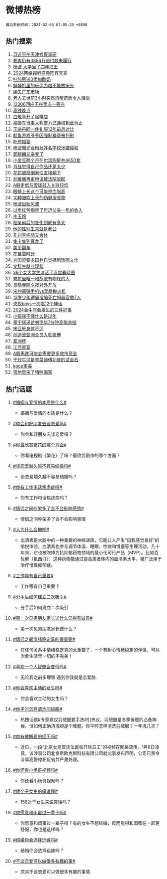 # 微博热榜

`最后更新时间：2024-02-03 07:05:29 +0800`

## 热门搜索

1. [习近平在天津考察调研](https://m.weibo.cn/search?containerid=100103type%3D1%26t%3D10%26q%3D%23%E4%B9%A0%E8%BF%91%E5%B9%B3%E5%9C%A8%E5%A4%A9%E6%B4%A5%E8%80%83%E5%AF%9F%E8%B0%83%E7%A0%94%23&stream_entry_id=51&isnewpage=1&extparam=seat%3D1%26stream_entry_id%3D51%26pos%3D0%26c_type%3D51%26dgr%3D0%26cate%3D10103%26filter_type%3Drealtimehot%26q%3D%2523%25E4%25B9%25A0%25E8%25BF%2591%25E5%25B9%25B3%25E5%259C%25A8%25E5%25A4%25A9%25E6%25B4%25A5%25E8%2580%2583%25E5%25AF%259F%25E8%25B0%2583%25E7%25A0%2594%2523%26display_time%3D1706915128%26pre_seqid%3D17069151281800139042)
1. [郑爽仍有3856万赔付款未履行](https://m.weibo.cn/search?containerid=100103type%3D1%26t%3D10%26q%3D%23%E9%83%91%E7%88%BD%E4%BB%8D%E6%9C%893856%E4%B8%87%E8%B5%94%E4%BB%98%E6%AC%BE%E6%9C%AA%E5%B1%A5%E8%A1%8C%23&stream_entry_id=31&isnewpage=1&extparam=seat%3D1%26dgr%3D0%26band_rank%3D1%26stream_entry_id%3D31%26flag%3D2%26lcate%3D5001%26realpos%3D1%26c_type%3D31%26q%3D%2523%25E9%2583%2591%25E7%2588%25BD%25E4%25BB%258D%25E6%259C%25893856%25E4%25B8%2587%25E8%25B5%2594%25E4%25BB%2598%25E6%25AC%25BE%25E6%259C%25AA%25E5%25B1%25A5%25E8%25A1%258C%2523%26pos%3D0%26cate%3D5001%26filter_type%3Drealtimehot%26display_time%3D1706915128%26pre_seqid%3D17069151281800139042)
1. [杨波 大学当了四年海王](https://m.weibo.cn/search?containerid=100103type%3D1%26t%3D10%26q%3D%E6%9D%A8%E6%B3%A2+%E5%A4%A7%E5%AD%A6%E5%BD%93%E4%BA%86%E5%9B%9B%E5%B9%B4%E6%B5%B7%E7%8E%8B&stream_entry_id=31&isnewpage=1&extparam=seat%3D1%26dgr%3D0%26band_rank%3D2%26stream_entry_id%3D31%26flag%3D2%26lcate%3D5001%26realpos%3D2%26c_type%3D31%26q%3D%25E6%259D%25A8%25E6%25B3%25A2%2520%25E5%25A4%25A7%25E5%25AD%25A6%25E5%25BD%2593%25E4%25BA%2586%25E5%259B%259B%25E5%25B9%25B4%25E6%25B5%25B7%25E7%258E%258B%26pos%3D1%26cate%3D5001%26filter_type%3Drealtimehot%26display_time%3D1706915128%26pre_seqid%3D17069151281800139042)
1. [2024网络视听盛典阵容官宣](https://m.weibo.cn/search?containerid=100103type%3D1%26t%3D10%26q%3D%232024%E7%BD%91%E7%BB%9C%E8%A7%86%E5%90%AC%E7%9B%9B%E5%85%B8%E9%98%B5%E5%AE%B9%E5%AE%98%E5%AE%A3%23&stream_entry_id=31&isnewpage=1&extparam=seat%3D1%26dgr%3D0%26band_rank%3D3%26stream_entry_id%3D31%26flag%3D0%26lcate%3D5001%26realpos%3D3%26c_type%3D31%26q%3D%25232024%25E7%25BD%2591%25E7%25BB%259C%25E8%25A7%2586%25E5%2590%25AC%25E7%259B%259B%25E5%2585%25B8%25E9%2598%25B5%25E5%25AE%25B9%25E5%25AE%2598%25E5%25AE%25A3%2523%26pos%3D2%26cate%3D5001%26filter_type%3Drealtimehot%26display_time%3D1706915128%26pre_seqid%3D17069151281800139042)
1. [扫纯甄送0添加酸奶](https://m.weibo.cn/search?containerid=100103type%3D1%26t%3D10%26q%3D%23%E6%89%AB%E7%BA%AF%E7%94%84%E9%80%810%E6%B7%BB%E5%8A%A0%E9%85%B8%E5%A5%B6%23&stream_entry_id=31&isnewpage=1&extparam=seat%3D1%26adid%3D222025%26band_rank%3D4%26is_ad_pos%3D1%26dgr%3D0%26lcate%3D5001%26pos%3D3%26c_type%3D31%26topic_ad%3D1%26cate%3D5001%26q%3D%2523%25E6%2589%25AB%25E7%25BA%25AF%25E7%2594%2584%25E9%2580%25810%25E6%25B7%25BB%25E5%258A%25A0%25E9%2585%25B8%25E5%25A5%25B6%2523%26filter_type%3Drealtimehot%26stream_entry_id%3D31%26display_time%3D1706915128%26pre_seqid%3D17069151281800139042)
1. [娃娃机里的玩偶为啥不能放床头](https://m.weibo.cn/search?containerid=100103type%3D1%26t%3D10%26q%3D%23%E5%A8%83%E5%A8%83%E6%9C%BA%E9%87%8C%E7%9A%84%E7%8E%A9%E5%81%B6%E4%B8%BA%E5%95%A5%E4%B8%8D%E8%83%BD%E6%94%BE%E5%BA%8A%E5%A4%B4%23&stream_entry_id=31&isnewpage=1&extparam=seat%3D1%26dgr%3D0%26band_rank%3D4%26stream_entry_id%3D31%26flag%3D2%26lcate%3D5001%26realpos%3D4%26c_type%3D31%26q%3D%2523%25E5%25A8%2583%25E5%25A8%2583%25E6%259C%25BA%25E9%2587%258C%25E7%259A%2584%25E7%258E%25A9%25E5%2581%25B6%25E4%25B8%25BA%25E5%2595%25A5%25E4%25B8%258D%25E8%2583%25BD%25E6%2594%25BE%25E5%25BA%258A%25E5%25A4%25B4%2523%26pos%3D4%26cate%3D5001%26filter_type%3Drealtimehot%26display_time%3D1706915128%26pre_seqid%3D17069151281800139042)
1. [痛失广东市场](https://m.weibo.cn/search?containerid=100103type%3D1%26t%3D10%26q%3D%E7%97%9B%E5%A4%B1%E5%B9%BF%E4%B8%9C%E5%B8%82%E5%9C%BA&stream_entry_id=31&isnewpage=1&extparam=seat%3D1%26dgr%3D0%26band_rank%3D5%26stream_entry_id%3D31%26flag%3D2%26lcate%3D5001%26realpos%3D5%26c_type%3D31%26q%3D%25E7%2597%259B%25E5%25A4%25B1%25E5%25B9%25BF%25E4%25B8%259C%25E5%25B8%2582%25E5%259C%25BA%26pos%3D5%26cate%3D5001%26filter_type%3Drealtimehot%26display_time%3D1706915128%26pre_seqid%3D17069151281800139042)
1. [老人去世前3小时突然清醒遗愿令人泪崩](https://m.weibo.cn/search?containerid=100103type%3D1%26t%3D10%26q%3D%23%E8%80%81%E4%BA%BA%E5%8E%BB%E4%B8%96%E5%89%8D3%E5%B0%8F%E6%97%B6%E7%AA%81%E7%84%B6%E6%B8%85%E9%86%92%E9%81%97%E6%84%BF%E4%BB%A4%E4%BA%BA%E6%B3%AA%E5%B4%A9%23&stream_entry_id=31&isnewpage=1&extparam=seat%3D1%26dgr%3D0%26band_rank%3D6%26stream_entry_id%3D31%26flag%3D2%26lcate%3D5001%26realpos%3D6%26c_type%3D31%26q%3D%2523%25E8%2580%2581%25E4%25BA%25BA%25E5%258E%25BB%25E4%25B8%2596%25E5%2589%258D3%25E5%25B0%258F%25E6%2597%25B6%25E7%25AA%2581%25E7%2584%25B6%25E6%25B8%2585%25E9%2586%2592%25E9%2581%2597%25E6%2584%25BF%25E4%25BB%25A4%25E4%25BA%25BA%25E6%25B3%25AA%25E5%25B4%25A9%2523%26pos%3D6%26cate%3D5001%26filter_type%3Drealtimehot%26display_time%3D1706915128%26pre_seqid%3D17069151281800139042)
1. [12306回应无座票去一等座](https://m.weibo.cn/search?containerid=100103type%3D1%26t%3D10%26q%3D%2312306%E5%9B%9E%E5%BA%94%E6%97%A0%E5%BA%A7%E7%A5%A8%E5%8E%BB%E4%B8%80%E7%AD%89%E5%BA%A7%23&stream_entry_id=31&isnewpage=1&extparam=seat%3D1%26dgr%3D0%26band_rank%3D7%26stream_entry_id%3D31%26flag%3D2%26lcate%3D5001%26realpos%3D7%26c_type%3D31%26q%3D%252312306%25E5%259B%259E%25E5%25BA%2594%25E6%2597%25A0%25E5%25BA%25A7%25E7%25A5%25A8%25E5%258E%25BB%25E4%25B8%2580%25E7%25AD%2589%25E5%25BA%25A7%2523%26pos%3D7%26cate%3D5001%26filter_type%3Drealtimehot%26display_time%3D1706915128%26pre_seqid%3D17069151281800139042)
1. [高铁晚点](https://m.weibo.cn/search?containerid=100103type%3D1%26t%3D10%26q%3D%E9%AB%98%E9%93%81%E6%99%9A%E7%82%B9&stream_entry_id=31&isnewpage=1&extparam=seat%3D1%26dgr%3D0%26band_rank%3D8%26stream_entry_id%3D31%26flag%3D2%26lcate%3D5001%26realpos%3D8%26c_type%3D31%26q%3D%25E9%25AB%2598%25E9%2593%2581%25E6%2599%259A%25E7%2582%25B9%26pos%3D8%26cate%3D5001%26filter_type%3Drealtimehot%26display_time%3D1706915128%26pre_seqid%3D17069151281800139042)
1. [白敬亭开了咖啡店](https://m.weibo.cn/search?containerid=100103type%3D1%26t%3D10%26q%3D%23%E7%99%BD%E6%95%AC%E4%BA%AD%E5%BC%80%E4%BA%86%E5%92%96%E5%95%A1%E5%BA%97%23&stream_entry_id=31&isnewpage=1&extparam=seat%3D1%26dgr%3D0%26band_rank%3D9%26stream_entry_id%3D31%26flag%3D2%26lcate%3D5001%26realpos%3D9%26c_type%3D31%26q%3D%2523%25E7%2599%25BD%25E6%2595%25AC%25E4%25BA%25AD%25E5%25BC%2580%25E4%25BA%2586%25E5%2592%2596%25E5%2595%25A1%25E5%25BA%2597%2523%26pos%3D9%26cate%3D5001%26filter_type%3Drealtimehot%26display_time%3D1706915128%26pre_seqid%3D17069151281800139042)
1. [被砸车当事人称警方已通报到此为止](https://m.weibo.cn/search?containerid=100103type%3D1%26t%3D10%26q%3D%23%E8%A2%AB%E7%A0%B8%E8%BD%A6%E5%BD%93%E4%BA%8B%E4%BA%BA%E7%A7%B0%E8%AD%A6%E6%96%B9%E5%B7%B2%E9%80%9A%E6%8A%A5%E5%88%B0%E6%AD%A4%E4%B8%BA%E6%AD%A2%23&stream_entry_id=31&isnewpage=1&extparam=seat%3D1%26dgr%3D0%26band_rank%3D10%26stream_entry_id%3D31%26flag%3D0%26lcate%3D5001%26realpos%3D10%26c_type%3D31%26q%3D%2523%25E8%25A2%25AB%25E7%25A0%25B8%25E8%25BD%25A6%25E5%25BD%2593%25E4%25BA%258B%25E4%25BA%25BA%25E7%25A7%25B0%25E8%25AD%25A6%25E6%2596%25B9%25E5%25B7%25B2%25E9%2580%259A%25E6%258A%25A5%25E5%2588%25B0%25E6%25AD%25A4%25E4%25B8%25BA%25E6%25AD%25A2%2523%26pos%3D10%26cate%3D5001%26filter_type%3Drealtimehot%26display_time%3D1706915128%26pre_seqid%3D17069151281800139042)
1. [王珞丹同一件礼服12年前后对比](https://m.weibo.cn/search?containerid=100103type%3D1%26t%3D10%26q%3D%23%E7%8E%8B%E7%8F%9E%E4%B8%B9%E5%90%8C%E4%B8%80%E4%BB%B6%E7%A4%BC%E6%9C%8D12%E5%B9%B4%E5%89%8D%E5%90%8E%E5%AF%B9%E6%AF%94%23&stream_entry_id=31&isnewpage=1&extparam=seat%3D1%26dgr%3D0%26band_rank%3D11%26stream_entry_id%3D31%26flag%3D2%26lcate%3D5001%26realpos%3D11%26c_type%3D31%26q%3D%2523%25E7%258E%258B%25E7%258F%259E%25E4%25B8%25B9%25E5%2590%258C%25E4%25B8%2580%25E4%25BB%25B6%25E7%25A4%25BC%25E6%259C%258D12%25E5%25B9%25B4%25E5%2589%258D%25E5%2590%258E%25E5%25AF%25B9%25E6%25AF%2594%2523%26pos%3D11%26cate%3D5001%26filter_type%3Drealtimehot%26display_time%3D1706915128%26pre_seqid%3D17069151281800139042)
1. [鱿鱼游戏爷爷因强制猥亵被判刑](https://m.weibo.cn/search?containerid=100103type%3D1%26t%3D10%26q%3D%23%E9%B1%BF%E9%B1%BC%E6%B8%B8%E6%88%8F%E7%88%B7%E7%88%B7%E5%9B%A0%E5%BC%BA%E5%88%B6%E7%8C%A5%E4%BA%B5%E8%A2%AB%E5%88%A4%E5%88%91%23&stream_entry_id=31&isnewpage=1&extparam=seat%3D1%26dgr%3D0%26band_rank%3D12%26stream_entry_id%3D31%26flag%3D2%26lcate%3D5001%26realpos%3D12%26c_type%3D31%26q%3D%2523%25E9%25B1%25BF%25E9%25B1%25BC%25E6%25B8%25B8%25E6%2588%258F%25E7%2588%25B7%25E7%2588%25B7%25E5%259B%25A0%25E5%25BC%25BA%25E5%2588%25B6%25E7%258C%25A5%25E4%25BA%25B5%25E8%25A2%25AB%25E5%2588%25A4%25E5%2588%2591%2523%26pos%3D12%26cate%3D5001%26filter_type%3Drealtimehot%26display_time%3D1706915128%26pre_seqid%3D17069151281800139042)
1. [叶府婚宴](https://m.weibo.cn/search?containerid=100103type%3D1%26t%3D10%26q%3D%E5%8F%B6%E5%BA%9C%E5%A9%9A%E5%AE%B4&stream_entry_id=31&isnewpage=1&extparam=seat%3D1%26dgr%3D0%26band_rank%3D13%26stream_entry_id%3D31%26flag%3D0%26lcate%3D5001%26realpos%3D13%26c_type%3D31%26q%3D%25E5%258F%25B6%25E5%25BA%259C%25E5%25A9%259A%25E5%25AE%25B4%26pos%3D13%26cate%3D5001%26filter_type%3Drealtimehot%26display_time%3D1706915128%26pre_seqid%3D17069151281800139042)
1. [杨波曝光女粉丝姓名学校涉嫌侵权](https://m.weibo.cn/search?containerid=100103type%3D1%26t%3D10%26q%3D%23%E6%9D%A8%E6%B3%A2%E6%9B%9D%E5%85%89%E5%A5%B3%E7%B2%89%E4%B8%9D%E5%A7%93%E5%90%8D%E5%AD%A6%E6%A0%A1%E6%B6%89%E5%AB%8C%E4%BE%B5%E6%9D%83%23&stream_entry_id=31&isnewpage=1&extparam=seat%3D1%26dgr%3D0%26band_rank%3D14%26stream_entry_id%3D31%26flag%3D0%26lcate%3D5001%26realpos%3D14%26c_type%3D31%26q%3D%2523%25E6%259D%25A8%25E6%25B3%25A2%25E6%259B%259D%25E5%2585%2589%25E5%25A5%25B3%25E7%25B2%2589%25E4%25B8%259D%25E5%25A7%2593%25E5%2590%258D%25E5%25AD%25A6%25E6%25A0%25A1%25E6%25B6%2589%25E5%25AB%258C%25E4%25BE%25B5%25E6%259D%2583%2523%26pos%3D14%26cate%3D5001%26filter_type%3Drealtimehot%26display_time%3D1706915128%26pre_seqid%3D17069151281800139042)
1. [郭麒麟又亲爹了](https://m.weibo.cn/search?containerid=100103type%3D1%26t%3D10%26q%3D%E9%83%AD%E9%BA%92%E9%BA%9F%E5%8F%88%E4%BA%B2%E7%88%B9%E4%BA%86&stream_entry_id=31&isnewpage=1&extparam=seat%3D1%26dgr%3D0%26band_rank%3D15%26stream_entry_id%3D31%26flag%3D0%26lcate%3D5001%26realpos%3D15%26c_type%3D31%26q%3D%25E9%2583%25AD%25E9%25BA%2592%25E9%25BA%259F%25E5%258F%2588%25E4%25BA%25B2%25E7%2588%25B9%25E4%25BA%2586%26pos%3D15%26cate%3D5001%26filter_type%3Drealtimehot%26display_time%3D1706915128%26pre_seqid%3D17069151281800139042)
1. [小金豆两个月在尔滨购房共4650套](https://m.weibo.cn/search?containerid=100103type%3D1%26t%3D10%26q%3D%23%E5%B0%8F%E9%87%91%E8%B1%86%E4%B8%A4%E4%B8%AA%E6%9C%88%E5%9C%A8%E5%B0%94%E6%BB%A8%E8%B4%AD%E6%88%BF%E5%85%B14650%E5%A5%97%23&stream_entry_id=31&isnewpage=1&extparam=seat%3D1%26dgr%3D0%26band_rank%3D16%26stream_entry_id%3D31%26flag%3D32768%26lcate%3D5001%26realpos%3D16%26c_type%3D31%26q%3D%2523%25E5%25B0%258F%25E9%2587%2591%25E8%25B1%2586%25E4%25B8%25A4%25E4%25B8%25AA%25E6%259C%2588%25E5%259C%25A8%25E5%25B0%2594%25E6%25BB%25A8%25E8%25B4%25AD%25E6%2588%25BF%25E5%2585%25B14650%25E5%25A5%2597%2523%26pos%3D16%26cate%3D5001%26filter_type%3Drealtimehot%26display_time%3D1706915128%26pre_seqid%3D17069151281800139042)
1. [肖战觉得自己作品还是太少](https://m.weibo.cn/search?containerid=100103type%3D1%26t%3D10%26q%3D%23%E8%82%96%E6%88%98%E8%A7%89%E5%BE%97%E8%87%AA%E5%B7%B1%E4%BD%9C%E5%93%81%E8%BF%98%E6%98%AF%E5%A4%AA%E5%B0%91%23&stream_entry_id=31&isnewpage=1&extparam=seat%3D1%26dgr%3D0%26band_rank%3D17%26stream_entry_id%3D31%26flag%3D0%26lcate%3D5001%26realpos%3D17%26c_type%3D31%26q%3D%2523%25E8%2582%2596%25E6%2588%2598%25E8%25A7%2589%25E5%25BE%2597%25E8%2587%25AA%25E5%25B7%25B1%25E4%25BD%259C%25E5%2593%2581%25E8%25BF%2598%25E6%2598%25AF%25E5%25A4%25AA%25E5%25B0%2591%2523%26pos%3D17%26cate%3D5001%26filter_type%3Drealtimehot%26display_time%3D1706915128%26pre_seqid%3D17069151281800139042)
1. [花花被扇倒索性直接躺下](https://m.weibo.cn/search?containerid=100103type%3D1%26t%3D10%26q%3D%23%E8%8A%B1%E8%8A%B1%E8%A2%AB%E6%89%87%E5%80%92%E7%B4%A2%E6%80%A7%E7%9B%B4%E6%8E%A5%E8%BA%BA%E4%B8%8B%23&stream_entry_id=31&isnewpage=1&extparam=seat%3D1%26dgr%3D0%26band_rank%3D18%26stream_entry_id%3D31%26flag%3D2%26lcate%3D5001%26realpos%3D18%26c_type%3D31%26q%3D%2523%25E8%258A%25B1%25E8%258A%25B1%25E8%25A2%25AB%25E6%2589%2587%25E5%2580%2592%25E7%25B4%25A2%25E6%2580%25A7%25E7%259B%25B4%25E6%258E%25A5%25E8%25BA%25BA%25E4%25B8%258B%2523%26pos%3D18%26cate%3D5001%26filter_type%3Drealtimehot%26display_time%3D1706915128%26pre_seqid%3D17069151281800139042)
1. [刘暖曦再审申请被法院驳回](https://m.weibo.cn/search?containerid=100103type%3D1%26t%3D10%26q%3D%23%E5%88%98%E6%9A%96%E6%9B%A6%E5%86%8D%E5%AE%A1%E7%94%B3%E8%AF%B7%E8%A2%AB%E6%B3%95%E9%99%A2%E9%A9%B3%E5%9B%9E%23&stream_entry_id=31&isnewpage=1&extparam=seat%3D1%26dgr%3D0%26band_rank%3D19%26stream_entry_id%3D31%26flag%3D0%26lcate%3D5001%26realpos%3D19%26c_type%3D31%26q%3D%2523%25E5%2588%2598%25E6%259A%2596%25E6%259B%25A6%25E5%2586%258D%25E5%25AE%25A1%25E7%2594%25B3%25E8%25AF%25B7%25E8%25A2%25AB%25E6%25B3%2595%25E9%2599%25A2%25E9%25A9%25B3%25E5%259B%259E%2523%26pos%3D19%26cate%3D5001%26filter_type%3Drealtimehot%26display_time%3D1706915128%26pre_seqid%3D17069151281800139042)
1. [A股走低与雪球敲入关联较低](https://m.weibo.cn/search?containerid=100103type%3D1%26t%3D10%26q%3D%23A%E8%82%A1%E8%B5%B0%E4%BD%8E%E4%B8%8E%E9%9B%AA%E7%90%83%E6%95%B2%E5%85%A5%E5%85%B3%E8%81%94%E8%BE%83%E4%BD%8E%23&stream_entry_id=31&isnewpage=1&extparam=seat%3D1%26dgr%3D0%26band_rank%3D20%26stream_entry_id%3D31%26flag%3D0%26lcate%3D5001%26realpos%3D20%26c_type%3D31%26q%3D%2523A%25E8%2582%25A1%25E8%25B5%25B0%25E4%25BD%258E%25E4%25B8%258E%25E9%259B%25AA%25E7%2590%2583%25E6%2595%25B2%25E5%2585%25A5%25E5%2585%25B3%25E8%2581%2594%25E8%25BE%2583%25E4%25BD%258E%2523%26pos%3D20%26cate%3D5001%26filter_type%3Drealtimehot%26display_time%3D1706915128%26pre_seqid%3D17069151281800139042)
1. [眼睛上长这个可能是血脂高](https://m.weibo.cn/search?containerid=100103type%3D1%26t%3D10%26q%3D%23%E7%9C%BC%E7%9D%9B%E4%B8%8A%E9%95%BF%E8%BF%99%E4%B8%AA%E5%8F%AF%E8%83%BD%E6%98%AF%E8%A1%80%E8%84%82%E9%AB%98%23&stream_entry_id=31&isnewpage=1&extparam=seat%3D1%26dgr%3D0%26band_rank%3D21%26stream_entry_id%3D31%26flag%3D0%26lcate%3D5001%26realpos%3D21%26c_type%3D31%26q%3D%2523%25E7%259C%25BC%25E7%259D%259B%25E4%25B8%258A%25E9%2595%25BF%25E8%25BF%2599%25E4%25B8%25AA%25E5%258F%25AF%25E8%2583%25BD%25E6%2598%25AF%25E8%25A1%2580%25E8%2584%2582%25E9%25AB%2598%2523%26pos%3D21%26cate%3D5001%26filter_type%3Drealtimehot%26display_time%3D1706915128%26pre_seqid%3D17069151281800139042)
1. [10种被吹上天的伪健康食物](https://m.weibo.cn/search?containerid=100103type%3D1%26t%3D10%26q%3D%2310%E7%A7%8D%E8%A2%AB%E5%90%B9%E4%B8%8A%E5%A4%A9%E7%9A%84%E4%BC%AA%E5%81%A5%E5%BA%B7%E9%A3%9F%E7%89%A9%23&stream_entry_id=31&isnewpage=1&extparam=seat%3D1%26dgr%3D0%26band_rank%3D22%26stream_entry_id%3D31%26flag%3D0%26lcate%3D5001%26realpos%3D22%26c_type%3D31%26q%3D%252310%25E7%25A7%258D%25E8%25A2%25AB%25E5%2590%25B9%25E4%25B8%258A%25E5%25A4%25A9%25E7%259A%2584%25E4%25BC%25AA%25E5%2581%25A5%25E5%25BA%25B7%25E9%25A3%259F%25E7%2589%25A9%2523%26pos%3D22%26cate%3D5001%26filter_type%3Drealtimehot%26display_time%3D1706915128%26pre_seqid%3D17069151281800139042)
1. [杨波出轨风波](https://m.weibo.cn/search?containerid=100103type%3D1%26t%3D10%26q%3D%E6%9D%A8%E6%B3%A2%E5%87%BA%E8%BD%A8%E9%A3%8E%E6%B3%A2&stream_entry_id=31&isnewpage=1&extparam=seat%3D1%26dgr%3D0%26band_rank%3D23%26stream_entry_id%3D31%26flag%3D0%26lcate%3D5001%26realpos%3D23%26c_type%3D31%26q%3D%25E6%259D%25A8%25E6%25B3%25A2%25E5%2587%25BA%25E8%25BD%25A8%25E9%25A3%258E%25E6%25B3%25A2%26pos%3D23%26cate%3D5001%26filter_type%3Drealtimehot%26display_time%3D1706915128%26pre_seqid%3D17069151281800139042)
1. [过年红包掏空了年迈父亲一年的收入](https://m.weibo.cn/search?containerid=100103type%3D1%26t%3D10%26q%3D%23%E8%BF%87%E5%B9%B4%E7%BA%A2%E5%8C%85%E6%8E%8F%E7%A9%BA%E4%BA%86%E5%B9%B4%E8%BF%88%E7%88%B6%E4%BA%B2%E4%B8%80%E5%B9%B4%E7%9A%84%E6%94%B6%E5%85%A5%23&stream_entry_id=31&isnewpage=1&extparam=seat%3D1%26dgr%3D0%26band_rank%3D24%26stream_entry_id%3D31%26flag%3D0%26lcate%3D5001%26realpos%3D24%26c_type%3D31%26q%3D%2523%25E8%25BF%2587%25E5%25B9%25B4%25E7%25BA%25A2%25E5%258C%2585%25E6%258E%258F%25E7%25A9%25BA%25E4%25BA%2586%25E5%25B9%25B4%25E8%25BF%2588%25E7%2588%25B6%25E4%25BA%25B2%25E4%25B8%2580%25E5%25B9%25B4%25E7%259A%2584%25E6%2594%25B6%25E5%2585%25A5%2523%26pos%3D24%26cate%3D5001%26filter_type%3Drealtimehot%26display_time%3D1706915128%26pre_seqid%3D17069151281800139042)
1. [李玉玲](https://m.weibo.cn/search?containerid=100103type%3D1%26t%3D10%26q%3D%E6%9D%8E%E7%8E%89%E7%8E%B2&stream_entry_id=31&isnewpage=1&extparam=seat%3D1%26dgr%3D0%26band_rank%3D25%26stream_entry_id%3D31%26flag%3D2%26lcate%3D5001%26realpos%3D25%26c_type%3D31%26q%3D%25E6%259D%258E%25E7%258E%2589%25E7%258E%25B2%26pos%3D25%26cate%3D5001%26filter_type%3Drealtimehot%26display_time%3D1706915128%26pre_seqid%3D17069151281800139042)
1. [相亲前后的变化到底有多大](https://m.weibo.cn/search?containerid=100103type%3D1%26t%3D10%26q%3D%23%E7%9B%B8%E4%BA%B2%E5%89%8D%E5%90%8E%E7%9A%84%E5%8F%98%E5%8C%96%E5%88%B0%E5%BA%95%E6%9C%89%E5%A4%9A%E5%A4%A7%23&stream_entry_id=31&isnewpage=1&extparam=seat%3D1%26dgr%3D0%26band_rank%3D26%26stream_entry_id%3D31%26flag%3D0%26lcate%3D5001%26realpos%3D26%26c_type%3D31%26q%3D%2523%25E7%259B%25B8%25E4%25BA%25B2%25E5%2589%258D%25E5%2590%258E%25E7%259A%2584%25E5%258F%2598%25E5%258C%2596%25E5%2588%25B0%25E5%25BA%2595%25E6%259C%2589%25E5%25A4%259A%25E5%25A4%25A7%2523%26pos%3D26%26cate%3D5001%26filter_type%3Drealtimehot%26display_time%3D1706915128%26pre_seqid%3D17069151281800139042)
1. [他的性别生来就是老公](https://m.weibo.cn/search?containerid=100103type%3D1%26t%3D10%26q%3D%E4%BB%96%E7%9A%84%E6%80%A7%E5%88%AB%E7%94%9F%E6%9D%A5%E5%B0%B1%E6%98%AF%E8%80%81%E5%85%AC&stream_entry_id=31&isnewpage=1&extparam=seat%3D1%26dgr%3D0%26band_rank%3D27%26stream_entry_id%3D31%26flag%3D0%26lcate%3D5001%26realpos%3D27%26c_type%3D31%26q%3D%25E4%25BB%2596%25E7%259A%2584%25E6%2580%25A7%25E5%2588%25AB%25E7%2594%259F%25E6%259D%25A5%25E5%25B0%25B1%25E6%2598%25AF%25E8%2580%2581%25E5%2585%25AC%26pos%3D27%26cate%3D5001%26filter_type%3Drealtimehot%26display_time%3D1706915128%26pre_seqid%3D17069151281800139042)
1. [孔刘李栋旭又合体](https://m.weibo.cn/search?containerid=100103type%3D1%26t%3D10%26q%3D%23%E5%AD%94%E5%88%98%E6%9D%8E%E6%A0%8B%E6%97%AD%E5%8F%88%E5%90%88%E4%BD%93%23&stream_entry_id=31&isnewpage=1&extparam=seat%3D1%26dgr%3D0%26band_rank%3D28%26stream_entry_id%3D31%26flag%3D0%26lcate%3D5001%26realpos%3D28%26c_type%3D31%26q%3D%2523%25E5%25AD%2594%25E5%2588%2598%25E6%259D%258E%25E6%25A0%258B%25E6%2597%25AD%25E5%258F%2588%25E5%2590%2588%25E4%25BD%2593%2523%26pos%3D28%26cate%3D5001%26filter_type%3Drealtimehot%26display_time%3D1706915128%26pre_seqid%3D17069151281800139042)
1. [集卡集到真龙了](https://m.weibo.cn/search?containerid=100103type%3D1%26t%3D10%26q%3D%23%E9%9B%86%E5%8D%A1%E9%9B%86%E5%88%B0%E7%9C%9F%E9%BE%99%E4%BA%86%23&stream_entry_id=31&isnewpage=1&extparam=seat%3D1%26dgr%3D0%26band_rank%3D29%26stream_entry_id%3D31%26flag%3D0%26lcate%3D5001%26realpos%3D29%26c_type%3D31%26q%3D%2523%25E9%259B%2586%25E5%258D%25A1%25E9%259B%2586%25E5%2588%25B0%25E7%259C%259F%25E9%25BE%2599%25E4%25BA%2586%2523%26pos%3D29%26cate%3D5001%26filter_type%3Drealtimehot%26display_time%3D1706915128%26pre_seqid%3D17069151281800139042)
1. [美甲翻车](https://m.weibo.cn/search?containerid=100103type%3D1%26t%3D10%26q%3D%E7%BE%8E%E7%94%B2%E7%BF%BB%E8%BD%A6&stream_entry_id=31&isnewpage=1&extparam=seat%3D1%26dgr%3D0%26band_rank%3D30%26stream_entry_id%3D31%26flag%3D0%26lcate%3D5001%26realpos%3D30%26c_type%3D31%26q%3D%25E7%25BE%258E%25E7%2594%25B2%25E7%25BF%25BB%25E8%25BD%25A6%26pos%3D30%26cate%3D5001%26filter_type%3Drealtimehot%26display_time%3D1706915128%26pre_seqid%3D17069151281800139042)
1. [在暴雪时分](https://m.weibo.cn/search?containerid=100103type%3D1%26t%3D10%26q%3D%E5%9C%A8%E6%9A%B4%E9%9B%AA%E6%97%B6%E5%88%86&stream_entry_id=31&isnewpage=1&extparam=seat%3D1%26dgr%3D0%26band_rank%3D31%26stream_entry_id%3D31%26flag%3D0%26lcate%3D5001%26realpos%3D31%26c_type%3D31%26q%3D%25E5%259C%25A8%25E6%259A%25B4%25E9%259B%25AA%25E6%2597%25B6%25E5%2588%2586%26pos%3D31%26cate%3D5001%26filter_type%3Drealtimehot%26display_time%3D1706915128%26pre_seqid%3D17069151281800139042)
1. [刘国梁要求国乒自觉抵制饭圈文化](https://m.weibo.cn/search?containerid=100103type%3D1%26t%3D10%26q%3D%23%E5%88%98%E5%9B%BD%E6%A2%81%E8%A6%81%E6%B1%82%E5%9B%BD%E4%B9%92%E8%87%AA%E8%A7%89%E6%8A%B5%E5%88%B6%E9%A5%AD%E5%9C%88%E6%96%87%E5%8C%96%23&stream_entry_id=31&isnewpage=1&extparam=seat%3D1%26dgr%3D0%26band_rank%3D32%26stream_entry_id%3D31%26flag%3D0%26lcate%3D5001%26realpos%3D32%26c_type%3D31%26q%3D%2523%25E5%2588%2598%25E5%259B%25BD%25E6%25A2%2581%25E8%25A6%2581%25E6%25B1%2582%25E5%259B%25BD%25E4%25B9%2592%25E8%2587%25AA%25E8%25A7%2589%25E6%258A%25B5%25E5%2588%25B6%25E9%25A5%25AD%25E5%259C%2588%25E6%2596%2587%25E5%258C%2596%2523%26pos%3D32%26cate%3D5001%26filter_type%3Drealtimehot%26display_time%3D1706915128%26pre_seqid%3D17069151281800139042)
1. [文科生就业现状](https://m.weibo.cn/search?containerid=100103type%3D1%26t%3D10%26q%3D%E6%96%87%E7%A7%91%E7%94%9F%E5%B0%B1%E4%B8%9A%E7%8E%B0%E7%8A%B6&stream_entry_id=31&isnewpage=1&extparam=seat%3D1%26dgr%3D0%26band_rank%3D33%26stream_entry_id%3D31%26flag%3D0%26lcate%3D5001%26realpos%3D33%26c_type%3D31%26q%3D%25E6%2596%2587%25E7%25A7%2591%25E7%2594%259F%25E5%25B0%25B1%25E4%25B8%259A%25E7%258E%25B0%25E7%258A%25B6%26pos%3D33%26cate%3D5001%26filter_type%3Drealtimehot%26display_time%3D1706915128%26pre_seqid%3D17069151281800139042)
1. [36个女大学生演活了汉宫春晓图](https://m.weibo.cn/search?containerid=100103type%3D1%26t%3D10%26q%3D%2336%E4%B8%AA%E5%A5%B3%E5%A4%A7%E5%AD%A6%E7%94%9F%E6%BC%94%E6%B4%BB%E4%BA%86%E6%B1%89%E5%AE%AB%E6%98%A5%E6%99%93%E5%9B%BE%23&stream_entry_id=31&isnewpage=1&extparam=seat%3D1%26dgr%3D0%26band_rank%3D34%26stream_entry_id%3D31%26flag%3D0%26lcate%3D5001%26realpos%3D34%26c_type%3D31%26q%3D%252336%25E4%25B8%25AA%25E5%25A5%25B3%25E5%25A4%25A7%25E5%25AD%25A6%25E7%2594%259F%25E6%25BC%2594%25E6%25B4%25BB%25E4%25BA%2586%25E6%25B1%2589%25E5%25AE%25AB%25E6%2598%25A5%25E6%2599%2593%25E5%259B%25BE%2523%26pos%3D34%26cate%3D5001%26filter_type%3Drealtimehot%26display_time%3D1706915128%26pre_seqid%3D17069151281800139042)
1. [繁花里唯一和胡歌有吻戏的人](https://m.weibo.cn/search?containerid=100103type%3D1%26t%3D10%26q%3D%23%E7%B9%81%E8%8A%B1%E9%87%8C%E5%94%AF%E4%B8%80%E5%92%8C%E8%83%A1%E6%AD%8C%E6%9C%89%E5%90%BB%E6%88%8F%E7%9A%84%E4%BA%BA%23&stream_entry_id=31&isnewpage=1&extparam=seat%3D1%26dgr%3D0%26band_rank%3D35%26stream_entry_id%3D31%26flag%3D0%26lcate%3D5001%26realpos%3D35%26c_type%3D31%26q%3D%2523%25E7%25B9%2581%25E8%258A%25B1%25E9%2587%258C%25E5%2594%25AF%25E4%25B8%2580%25E5%2592%258C%25E8%2583%25A1%25E6%25AD%258C%25E6%259C%2589%25E5%2590%25BB%25E6%2588%258F%25E7%259A%2584%25E4%25BA%25BA%2523%26pos%3D35%26cate%3D5001%26filter_type%3Drealtimehot%26display_time%3D1706915128%26pre_seqid%3D17069151281800139042)
1. [灵隐寺除夕夜对外开放](https://m.weibo.cn/search?containerid=100103type%3D1%26t%3D10%26q%3D%23%E7%81%B5%E9%9A%90%E5%AF%BA%E9%99%A4%E5%A4%95%E5%A4%9C%E5%AF%B9%E5%A4%96%E5%BC%80%E6%94%BE%23&stream_entry_id=31&isnewpage=1&extparam=seat%3D1%26dgr%3D0%26band_rank%3D36%26stream_entry_id%3D31%26flag%3D32768%26lcate%3D5001%26realpos%3D36%26c_type%3D31%26q%3D%2523%25E7%2581%25B5%25E9%259A%2590%25E5%25AF%25BA%25E9%2599%25A4%25E5%25A4%2595%25E5%25A4%259C%25E5%25AF%25B9%25E5%25A4%2596%25E5%25BC%2580%25E6%2594%25BE%2523%26pos%3D36%26cate%3D5001%26filter_type%3Drealtimehot%26display_time%3D1706915128%26pre_seqid%3D17069151281800139042)
1. [宋仲基弹手机vs吴磊抛火机](https://m.weibo.cn/search?containerid=100103type%3D1%26t%3D10%26q%3D%23%E5%AE%8B%E4%BB%B2%E5%9F%BA%E5%BC%B9%E6%89%8B%E6%9C%BAvs%E5%90%B4%E7%A3%8A%E6%8A%9B%E7%81%AB%E6%9C%BA%23&stream_entry_id=31&isnewpage=1&extparam=seat%3D1%26dgr%3D0%26band_rank%3D37%26stream_entry_id%3D31%26flag%3D0%26lcate%3D5001%26realpos%3D37%26c_type%3D31%26q%3D%2523%25E5%25AE%258B%25E4%25BB%25B2%25E5%259F%25BA%25E5%25BC%25B9%25E6%2589%258B%25E6%259C%25BAvs%25E5%2590%25B4%25E7%25A3%258A%25E6%258A%259B%25E7%2581%25AB%25E6%259C%25BA%2523%26pos%3D37%26cate%3D5001%26filter_type%3Drealtimehot%26display_time%3D1706915128%26pre_seqid%3D17069151281800139042)
1. [13岁少年遭霸凌脑死亡捐器官救7人](https://m.weibo.cn/search?containerid=100103type%3D1%26t%3D10%26q%3D%2313%E5%B2%81%E5%B0%91%E5%B9%B4%E9%81%AD%E9%9C%B8%E5%87%8C%E8%84%91%E6%AD%BB%E4%BA%A1%E6%8D%90%E5%99%A8%E5%AE%98%E6%95%917%E4%BA%BA%23&stream_entry_id=31&isnewpage=1&extparam=seat%3D1%26dgr%3D0%26band_rank%3D38%26stream_entry_id%3D31%26flag%3D0%26lcate%3D5001%26realpos%3D38%26c_type%3D31%26q%3D%252313%25E5%25B2%2581%25E5%25B0%2591%25E5%25B9%25B4%25E9%2581%25AD%25E9%259C%25B8%25E5%2587%258C%25E8%2584%2591%25E6%25AD%25BB%25E4%25BA%25A1%25E6%258D%2590%25E5%2599%25A8%25E5%25AE%2598%25E6%2595%25917%25E4%25BA%25BA%2523%26pos%3D38%26cate%3D5001%26filter_type%3Drealtimehot%26display_time%3D1706915128%26pre_seqid%3D17069151281800139042)
1. [央视boys一次唱12个神话](https://m.weibo.cn/search?containerid=100103type%3D1%26t%3D10%26q%3D%23%E5%A4%AE%E8%A7%86boys%E4%B8%80%E6%AC%A1%E5%94%B112%E4%B8%AA%E7%A5%9E%E8%AF%9D%23&stream_entry_id=31&isnewpage=1&extparam=seat%3D1%26dgr%3D0%26band_rank%3D39%26stream_entry_id%3D31%26flag%3D0%26lcate%3D5001%26realpos%3D39%26c_type%3D31%26q%3D%2523%25E5%25A4%25AE%25E8%25A7%2586boys%25E4%25B8%2580%25E6%25AC%25A1%25E5%2594%25B112%25E4%25B8%25AA%25E7%25A5%259E%25E8%25AF%259D%2523%26pos%3D39%26cate%3D5001%26filter_type%3Drealtimehot%26display_time%3D1706915128%26pre_seqid%3D17069151281800139042)
1. [2024金牛座会发生的三件好事](https://m.weibo.cn/search?containerid=100103type%3D1%26t%3D10%26q%3D2024%E9%87%91%E7%89%9B%E5%BA%A7%E4%BC%9A%E5%8F%91%E7%94%9F%E7%9A%84%E4%B8%89%E4%BB%B6%E5%A5%BD%E4%BA%8B&stream_entry_id=31&isnewpage=1&extparam=seat%3D1%26dgr%3D0%26band_rank%3D40%26stream_entry_id%3D31%26flag%3D0%26lcate%3D5001%26realpos%3D40%26c_type%3D31%26q%3D2024%25E9%2587%2591%25E7%2589%259B%25E5%25BA%25A7%25E4%25BC%259A%25E5%258F%2591%25E7%2594%259F%25E7%259A%2584%25E4%25B8%2589%25E4%25BB%25B6%25E5%25A5%25BD%25E4%25BA%258B%26pos%3D40%26cate%3D5001%26filter_type%3Drealtimehot%26display_time%3D1706915128%26pre_seqid%3D17069151281800139042)
1. [小猫咪不懂什么是过年](https://m.weibo.cn/search?containerid=100103type%3D1%26t%3D10%26q%3D%E5%B0%8F%E7%8C%AB%E5%92%AA%E4%B8%8D%E6%87%82%E4%BB%80%E4%B9%88%E6%98%AF%E8%BF%87%E5%B9%B4&stream_entry_id=31&isnewpage=1&extparam=seat%3D1%26dgr%3D0%26band_rank%3D41%26stream_entry_id%3D31%26flag%3D0%26lcate%3D5001%26realpos%3D41%26c_type%3D31%26q%3D%25E5%25B0%258F%25E7%258C%25AB%25E5%2592%25AA%25E4%25B8%258D%25E6%2587%2582%25E4%25BB%2580%25E4%25B9%2588%25E6%2598%25AF%25E8%25BF%2587%25E5%25B9%25B4%26pos%3D41%26cate%3D5001%26filter_type%3Drealtimehot%26display_time%3D1706915128%26pre_seqid%3D17069151281800139042)
1. [董宇辉采访刘德华7分钟高能总结](https://m.weibo.cn/search?containerid=100103type%3D1%26t%3D10%26q%3D%E8%91%A3%E5%AE%87%E8%BE%89%E9%87%87%E8%AE%BF%E5%88%98%E5%BE%B7%E5%8D%8E7%E5%88%86%E9%92%9F%E9%AB%98%E8%83%BD%E6%80%BB%E7%BB%93&stream_entry_id=31&isnewpage=1&extparam=seat%3D1%26dgr%3D0%26band_rank%3D42%26stream_entry_id%3D31%26flag%3D0%26lcate%3D5001%26realpos%3D42%26c_type%3D31%26q%3D%25E8%2591%25A3%25E5%25AE%2587%25E8%25BE%2589%25E9%2587%2587%25E8%25AE%25BF%25E5%2588%2598%25E5%25BE%25B7%25E5%258D%258E7%25E5%2588%2586%25E9%2592%259F%25E9%25AB%2598%25E8%2583%25BD%25E6%2580%25BB%25E7%25BB%2593%26pos%3D42%26cate%3D5001%26filter_type%3Drealtimehot%26display_time%3D1706915128%26pre_seqid%3D17069151281800139042)
1. [宋亚轩身体不适](https://m.weibo.cn/search?containerid=100103type%3D1%26t%3D10%26q%3D%23%E5%AE%8B%E4%BA%9A%E8%BD%A9%E8%BA%AB%E4%BD%93%E4%B8%8D%E9%80%82%23&stream_entry_id=31&isnewpage=1&extparam=seat%3D1%26dgr%3D0%26band_rank%3D43%26stream_entry_id%3D31%26flag%3D0%26lcate%3D5001%26realpos%3D43%26c_type%3D31%26q%3D%2523%25E5%25AE%258B%25E4%25BA%259A%25E8%25BD%25A9%25E8%25BA%25AB%25E4%25BD%2593%25E4%25B8%258D%25E9%2580%2582%2523%26pos%3D43%26cate%3D5001%26filter_type%3Drealtimehot%26display_time%3D1706915128%26pre_seqid%3D17069151281800139042)
1. [创造营亚洲全员入驻微博](https://m.weibo.cn/search?containerid=100103type%3D1%26t%3D10%26q%3D%23%E5%88%9B%E9%80%A0%E8%90%A5%E4%BA%9A%E6%B4%B2%E5%85%A8%E5%91%98%E5%85%A5%E9%A9%BB%E5%BE%AE%E5%8D%9A%23&stream_entry_id=31&isnewpage=1&extparam=seat%3D1%26dgr%3D0%26band_rank%3D44%26stream_entry_id%3D31%26flag%3D0%26lcate%3D5001%26realpos%3D44%26c_type%3D31%26q%3D%2523%25E5%2588%259B%25E9%2580%25A0%25E8%2590%25A5%25E4%25BA%259A%25E6%25B4%25B2%25E5%2585%25A8%25E5%2591%2598%25E5%2585%25A5%25E9%25A9%25BB%25E5%25BE%25AE%25E5%258D%259A%2523%26pos%3D44%26cate%3D5001%26filter_type%3Drealtimehot%26display_time%3D1706915128%26pre_seqid%3D17069151281800139042)
1. [亚洲杯](https://m.weibo.cn/search?containerid=100103type%3D1%26t%3D10%26q%3D%E4%BA%9A%E6%B4%B2%E6%9D%AF&stream_entry_id=31&isnewpage=1&extparam=seat%3D1%26dgr%3D0%26band_rank%3D45%26stream_entry_id%3D31%26flag%3D0%26lcate%3D5001%26realpos%3D45%26c_type%3D31%26q%3D%25E4%25BA%259A%25E6%25B4%25B2%25E6%259D%25AF%26pos%3D45%26cate%3D5001%26filter_type%3Drealtimehot%26display_time%3D1706915128%26pre_seqid%3D17069151281800139042)
1. [江西家宴](https://m.weibo.cn/search?containerid=100103type%3D1%26t%3D10%26q%3D%23%E6%B1%9F%E8%A5%BF%E5%AE%B6%E5%AE%B4%23&stream_entry_id=31&isnewpage=1&extparam=seat%3D1%26dgr%3D0%26band_rank%3D46%26stream_entry_id%3D31%26flag%3D0%26lcate%3D5001%26realpos%3D46%26c_type%3D31%26q%3D%2523%25E6%25B1%259F%25E8%25A5%25BF%25E5%25AE%25B6%25E5%25AE%25B4%2523%26pos%3D46%26cate%3D5001%26filter_type%3Drealtimehot%26display_time%3D1706915128%26pre_seqid%3D17069151281800139042)
1. [A股再跌可能会需要更多救市资金](https://m.weibo.cn/search?containerid=100103type%3D1%26t%3D10%26q%3D%23A%E8%82%A1%E5%86%8D%E8%B7%8C%E5%8F%AF%E8%83%BD%E4%BC%9A%E9%9C%80%E8%A6%81%E6%9B%B4%E5%A4%9A%E6%95%91%E5%B8%82%E8%B5%84%E9%87%91%23&stream_entry_id=31&isnewpage=1&extparam=seat%3D1%26dgr%3D0%26band_rank%3D47%26stream_entry_id%3D31%26flag%3D0%26lcate%3D5001%26realpos%3D47%26c_type%3D31%26q%3D%2523A%25E8%2582%25A1%25E5%2586%258D%25E8%25B7%258C%25E5%258F%25AF%25E8%2583%25BD%25E4%25BC%259A%25E9%259C%2580%25E8%25A6%2581%25E6%259B%25B4%25E5%25A4%259A%25E6%2595%2591%25E5%25B8%2582%25E8%25B5%2584%25E9%2587%2591%2523%26pos%3D47%26cate%3D5001%26filter_type%3Drealtimehot%26display_time%3D1706915128%26pre_seqid%3D17069151281800139042)
1. [干炒牛河是粤菜师傅功底的试金石](https://m.weibo.cn/search?containerid=100103type%3D1%26t%3D10%26q%3D%23%E5%B9%B2%E7%82%92%E7%89%9B%E6%B2%B3%E6%98%AF%E7%B2%A4%E8%8F%9C%E5%B8%88%E5%82%85%E5%8A%9F%E5%BA%95%E7%9A%84%E8%AF%95%E9%87%91%E7%9F%B3%23&stream_entry_id=31&isnewpage=1&extparam=seat%3D1%26dgr%3D0%26band_rank%3D48%26stream_entry_id%3D31%26flag%3D0%26lcate%3D5001%26realpos%3D48%26c_type%3D31%26q%3D%2523%25E5%25B9%25B2%25E7%2582%2592%25E7%2589%259B%25E6%25B2%25B3%25E6%2598%25AF%25E7%25B2%25A4%25E8%258F%259C%25E5%25B8%2588%25E5%2582%2585%25E5%258A%259F%25E5%25BA%2595%25E7%259A%2584%25E8%25AF%2595%25E9%2587%2591%25E7%259F%25B3%2523%26pos%3D48%26cate%3D5001%26filter_type%3Drealtimehot%26display_time%3D1706915128%26pre_seqid%3D17069151281800139042)
1. [kpop审美](https://m.weibo.cn/search?containerid=100103type%3D1%26t%3D10%26q%3Dkpop%E5%AE%A1%E7%BE%8E&stream_entry_id=31&isnewpage=1&extparam=seat%3D1%26dgr%3D0%26band_rank%3D49%26stream_entry_id%3D31%26flag%3D0%26lcate%3D5001%26realpos%3D49%26c_type%3D31%26q%3Dkpop%25E5%25AE%25A1%25E7%25BE%258E%26pos%3D49%26cate%3D5001%26filter_type%3Drealtimehot%26display_time%3D1706915128%26pre_seqid%3D17069151281800139042)
1. [雪地里来了猪咪画家](https://m.weibo.cn/search?containerid=100103type%3D1%26t%3D10%26q%3D%E9%9B%AA%E5%9C%B0%E9%87%8C%E6%9D%A5%E4%BA%86%E7%8C%AA%E5%92%AA%E7%94%BB%E5%AE%B6&stream_entry_id=31&isnewpage=1&extparam=seat%3D1%26dgr%3D0%26band_rank%3D50%26stream_entry_id%3D31%26flag%3D1%26lcate%3D5001%26realpos%3D50%26c_type%3D31%26q%3D%25E9%259B%25AA%25E5%259C%25B0%25E9%2587%258C%25E6%259D%25A5%25E4%25BA%2586%25E7%258C%25AA%25E5%2592%25AA%25E7%2594%25BB%25E5%25AE%25B6%26pos%3D50%26cate%3D5001%26filter_type%3Drealtimehot%26display_time%3D1706915128%26pre_seqid%3D17069151281800139042)

## 热门话题

1. [#婚姻与爱情的本质是什么#](https://m.weibo.cn/search?containerid=231522type%3D1%26t%3D10%26q%3D%23%E5%A9%9A%E5%A7%BB%E4%B8%8E%E7%88%B1%E6%83%85%E7%9A%84%E6%9C%AC%E8%B4%A8%E6%98%AF%E4%BB%80%E4%B9%88%23&stream_entry_id=128&isnewpage=1&extparam=seat%3D1%26lcate%3D5004%26pos%3D1-0-0%26cate%3D5004%26unitid%3D1704881162756%26dgr%3D0%26c_type%3D128%26display_time%3D1706915129%26pre_seqid%3D170691512922401573741)
    - 婚姻与爱情的本质是什么？

1. [#你会和好朋友去谈恋爱吗#](https://m.weibo.cn/search?containerid=231522type%3D1%26t%3D10%26q%3D%23%E4%BD%A0%E4%BC%9A%E5%92%8C%E5%A5%BD%E6%9C%8B%E5%8F%8B%E5%8E%BB%E8%B0%88%E6%81%8B%E7%88%B1%E5%90%97%23&stream_entry_id=128&isnewpage=1&extparam=seat%3D1%26lcate%3D5004%26pos%3D1-0-1%26cate%3D5004%26unitid%3D1704849959446%26dgr%3D0%26c_type%3D128%26display_time%3D1706915129%26pre_seqid%3D170691512922401573741)
    - 你会和好朋友去谈恋爱吗？

1. [#你最欣赏繁花的哪个方面#](https://m.weibo.cn/search?containerid=231522type%3D1%26t%3D10%26q%3D%23%E4%BD%A0%E6%9C%80%E6%AC%A3%E8%B5%8F%E7%B9%81%E8%8A%B1%E7%9A%84%E5%93%AA%E4%B8%AA%E6%96%B9%E9%9D%A2%23&stream_entry_id=128&isnewpage=1&extparam=seat%3D1%26lcate%3D5004%26pos%3D1-0-2%26cate%3D5004%26unitid%3D1704872158127%26dgr%3D0%26c_type%3D128%26display_time%3D1706915129%26pre_seqid%3D170691512922401573741)
    - 你看电视剧《繁花》了吗？最欣赏剧作的哪个方面？

1. [#谈恋爱越久越不容易结婚吗#](https://m.weibo.cn/search?containerid=231522type%3D1%26t%3D10%26q%3D%23%E8%B0%88%E6%81%8B%E7%88%B1%E8%B6%8A%E4%B9%85%E8%B6%8A%E4%B8%8D%E5%AE%B9%E6%98%93%E7%BB%93%E5%A9%9A%E5%90%97%23&stream_entry_id=128&isnewpage=1&extparam=seat%3D1%26lcate%3D5004%26pos%3D1-0-3%26cate%3D5004%26unitid%3D1704871559387%26dgr%3D0%26c_type%3D128%26display_time%3D1706915129%26pre_seqid%3D170691512922401573741)
    - 谈恋爱越久越不容易结婚吗？

1. [#你有工作电话焦虑症吗#](https://m.weibo.cn/search?containerid=231522type%3D1%26t%3D10%26q%3D%23%E4%BD%A0%E6%9C%89%E5%B7%A5%E4%BD%9C%E7%94%B5%E8%AF%9D%E7%84%A6%E8%99%91%E7%97%87%E5%90%97%23&stream_entry_id=128&isnewpage=1&extparam=seat%3D1%26lcate%3D5004%26pos%3D1-0-4%26cate%3D5004%26unitid%3D1704877884678%26dgr%3D0%26c_type%3D128%26display_time%3D1706915129%26pre_seqid%3D170691512922401573741)
    - 你有工作电话焦虑症吗？

1. [#情侣之间吵架多了会不会影响感情#](https://m.weibo.cn/search?containerid=231522type%3D1%26t%3D10%26q%3D%23%E6%83%85%E4%BE%A3%E4%B9%8B%E9%97%B4%E5%90%B5%E6%9E%B6%E5%A4%9A%E4%BA%86%E4%BC%9A%E4%B8%8D%E4%BC%9A%E5%BD%B1%E5%93%8D%E6%84%9F%E6%83%85%23&stream_entry_id=128&isnewpage=1&extparam=seat%3D1%26lcate%3D5004%26pos%3D1-0-5%26cate%3D5004%26unitid%3D1704792093809%26dgr%3D0%26c_type%3D128%26display_time%3D1706915129%26pre_seqid%3D170691512922401573741)
    - 情侣之间吵架多了会不会影响感情

1. [#人为什么会抑郁#](https://m.weibo.cn/search?containerid=231522type%3D1%26t%3D10%26q%3D%23%E4%BA%BA%E4%B8%BA%E4%BB%80%E4%B9%88%E4%BC%9A%E6%8A%91%E9%83%81%23&stream_entry_id=128&isnewpage=1&extparam=seat%3D1%26lcate%3D5004%26pos%3D1-0-6%26cate%3D5004%26unitid%3D1704881163792%26dgr%3D0%26c_type%3D128%26display_time%3D1706915129%26pre_seqid%3D170691512922401573741)
    - 血清素是大脑中的一种重要的神经递质，它能让人产生“自我感觉良好”的愉悦体验。血清素也参与调节体温、睡眠、性欲和饥饿等生理活动。几十年来，它也被吹捧为抗抑郁药物领域的最小化可行产品（MVP）。比如百忧解（氟西汀），这种药物能通过提高患者体内的血清素水平，被广泛用于治疗慢性抑郁症。

1. [#工作哪有自己重要#](https://m.weibo.cn/search?containerid=231522type%3D1%26t%3D10%26q%3D%23%E5%B7%A5%E4%BD%9C%E5%93%AA%E6%9C%89%E8%87%AA%E5%B7%B1%E9%87%8D%E8%A6%81%23&stream_entry_id=128&isnewpage=1&extparam=seat%3D1%26lcate%3D5004%26pos%3D1-0-7%26cate%3D5004%26unitid%3D1704949537973%26dgr%3D0%26c_type%3D128%26display_time%3D1706915129%26pre_seqid%3D170691512922401573741)
    - 工作哪有自己重要？

1. [#分手后如何建立二次吸引#](https://m.weibo.cn/search?containerid=231522type%3D1%26t%3D10%26q%3D%23%E5%88%86%E6%89%8B%E5%90%8E%E5%A6%82%E4%BD%95%E5%BB%BA%E7%AB%8B%E4%BA%8C%E6%AC%A1%E5%90%B8%E5%BC%95%23&stream_entry_id=128&isnewpage=1&extparam=seat%3D1%26lcate%3D5004%26pos%3D1-0-8%26cate%3D5004%26unitid%3D1704870666886%26dgr%3D0%26c_type%3D128%26display_time%3D1706915129%26pre_seqid%3D170691512922401573741)
    - 分手后如何建立二次吸引

1. [#第一次见男朋友家长送什么显得有诚意#](https://m.weibo.cn/search?containerid=231522type%3D1%26t%3D10%26q%3D%23%E7%AC%AC%E4%B8%80%E6%AC%A1%E8%A7%81%E7%94%B7%E6%9C%8B%E5%8F%8B%E5%AE%B6%E9%95%BF%E9%80%81%E4%BB%80%E4%B9%88%E6%98%BE%E5%BE%97%E6%9C%89%E8%AF%9A%E6%84%8F%23&stream_entry_id=128&isnewpage=1&extparam=seat%3D1%26lcate%3D5004%26pos%3D1-0-9%26cate%3D5004%26unitid%3D1704946836507%26dgr%3D0%26c_type%3D128%26display_time%3D1706915129%26pre_seqid%3D170691512922401573741)
    - 第一次见男朋友家长送什么？

1. [#情侣之间情绪稳定真的很重要#](https://m.weibo.cn/search?containerid=231522type%3D1%26t%3D10%26q%3D%23%E6%83%85%E4%BE%A3%E4%B9%8B%E9%97%B4%E6%83%85%E7%BB%AA%E7%A8%B3%E5%AE%9A%E7%9C%9F%E7%9A%84%E5%BE%88%E9%87%8D%E8%A6%81%23&stream_entry_id=128&isnewpage=1&extparam=seat%3D1%26lcate%3D5004%26pos%3D1-0-10%26cate%3D5004%26unitid%3D1704779493657%26dgr%3D0%26c_type%3D128%26display_time%3D1706915129%26pre_seqid%3D170691512922401573741)
    - 在任何关系中情绪稳定真的太重要了，一个有耐心情绪稳定的伴侣，可以治愈生活里一切的不完美！

1. [#喜欢一个人智商会变低吗#](https://m.weibo.cn/search?containerid=231522type%3D1%26t%3D10%26q%3D%23%E5%96%9C%E6%AC%A2%E4%B8%80%E4%B8%AA%E4%BA%BA%E6%99%BA%E5%95%86%E4%BC%9A%E5%8F%98%E4%BD%8E%E5%90%97%23&stream_entry_id=128&isnewpage=1&extparam=seat%3D1%26lcate%3D5004%26pos%3D1-0-11%26cate%3D5004%26unitid%3D1704783068038%26dgr%3D0%26c_type%3D128%26display_time%3D1706915129%26pre_seqid%3D170691512922401573741)
    - 无论我之前多理智  遇到你我就是恋爱脑.

1. [#你会喜欢主动的女生吗#](https://m.weibo.cn/search?containerid=231522type%3D1%26t%3D10%26q%3D%23%E4%BD%A0%E4%BC%9A%E5%96%9C%E6%AC%A2%E4%B8%BB%E5%8A%A8%E7%9A%84%E5%A5%B3%E7%94%9F%E5%90%97%23&stream_entry_id=128&isnewpage=1&extparam=seat%3D1%26lcate%3D5004%26pos%3D1-0-12%26cate%3D5004%26unitid%3D1704786077236%26dgr%3D0%26c_type%3D128%26display_time%3D1706915129%26pre_seqid%3D170691512922401573741)
    - 你会喜欢主动的女生吗？

1. [#你平时怎样清洗羽绒服#](https://m.weibo.cn/search?containerid=231522type%3D1%26t%3D10%26q%3D%23%E4%BD%A0%E5%B9%B3%E6%97%B6%E6%80%8E%E6%A0%B7%E6%B8%85%E6%B4%97%E7%BE%BD%E7%BB%92%E6%9C%8D%23&stream_entry_id=128&isnewpage=1&extparam=seat%3D1%26lcate%3D5004%26pos%3D1-0-13%26cate%3D5004%26unitid%3D1704789081364%26dgr%3D0%26c_type%3D128%26display_time%3D1706915129%26pre_seqid%3D170691512922401573741)
    - 热搜话题#专家建议羽绒服要手洗#引热议，羽绒服是冬季保暖的必备神器，但如何正确清洗却是个难题。你平时怎样清洗羽绒服？一年洗几次？

1. [#你有被解雇的经历吗#](https://m.weibo.cn/search?containerid=231522type%3D1%26t%3D10%26q%3D%23%E4%BD%A0%E6%9C%89%E8%A2%AB%E8%A7%A3%E9%9B%87%E7%9A%84%E7%BB%8F%E5%8E%86%E5%90%97%23&stream_entry_id=128&isnewpage=1&extparam=seat%3D1%26lcate%3D5004%26pos%3D1-0-14%26cate%3D5004%26unitid%3D1704794482090%26dgr%3D0%26c_type%3D128%26display_time%3D1706915129%26pre_seqid%3D170691512922401573741)
    - 近日，一段“北京女高管违法嚣张开除员工”的视频在网络流传。1月8日凌晨，该涉事公司北京尼欧克斯科技有限公司就此事发布声明，公司已责令涉事高管停职反省并严肃处理。

1. [#你还看小杨哥视频吗#](https://m.weibo.cn/search?containerid=231522type%3D1%26t%3D10%26q%3D%23%E4%BD%A0%E8%BF%98%E7%9C%8B%E5%B0%8F%E6%9D%A8%E5%93%A5%E8%A7%86%E9%A2%91%E5%90%97%23&stream_entry_id=128&isnewpage=1&extparam=seat%3D1%26lcate%3D5004%26pos%3D1-0-15%26cate%3D5004%26unitid%3D1704797193944%26dgr%3D0%26c_type%3D128%26display_time%3D1706915129%26pre_seqid%3D170691512922401573741)
    - 你还看小杨哥视频吗？

1. [#矮个子女生的痛谁懂#](https://m.weibo.cn/search?containerid=231522type%3D1%26t%3D10%26q%3D%23%E7%9F%AE%E4%B8%AA%E5%AD%90%E5%A5%B3%E7%94%9F%E7%9A%84%E7%97%9B%E8%B0%81%E6%87%82%23&stream_entry_id=128&isnewpage=1&extparam=seat%3D1%26lcate%3D5004%26pos%3D1-0-16%26cate%3D5004%26unitid%3D1704804675994%26dgr%3D0%26c_type%3D128%26display_time%3D1706915129%26pre_seqid%3D170691512922401573741)
    - 158对于女生来说算矮吗？

1. [#你愿意和闺蜜过一辈子吗#](https://m.weibo.cn/search?containerid=231522type%3D1%26t%3D10%26q%3D%23%E4%BD%A0%E6%84%BF%E6%84%8F%E5%92%8C%E9%97%BA%E8%9C%9C%E8%BF%87%E4%B8%80%E8%BE%88%E5%AD%90%E5%90%97%23&stream_entry_id=128&isnewpage=1&extparam=seat%3D1%26lcate%3D5004%26pos%3D1-0-17%26cate%3D5004%26unitid%3D1704875757520%26dgr%3D0%26c_type%3D128%26display_time%3D1706915129%26pre_seqid%3D170691512922401573741)
    - 你愿意和闺蜜过一辈子吗？有的女生不想结婚，反而觉得和闺蜜在一起更舒服，你也是这样吗？

1. [#结婚你会选择远嫁吗#](https://m.weibo.cn/search?containerid=231522type%3D1%26t%3D10%26q%3D%23%E7%BB%93%E5%A9%9A%E4%BD%A0%E4%BC%9A%E9%80%89%E6%8B%A9%E8%BF%9C%E5%AB%81%E5%90%97%23&stream_entry_id=128&isnewpage=1&extparam=seat%3D1%26lcate%3D5004%26pos%3D1-0-18%26cate%3D5004%26unitid%3D1704870361894%26dgr%3D0%26c_type%3D128%26display_time%3D1706915129%26pre_seqid%3D170691512922401573741)
    - 结婚你会选择远嫁吗？

1. [#不谈恋爱可以做很多有趣的事#](https://m.weibo.cn/search?containerid=231522type%3D1%26t%3D10%26q%3D%23%E4%B8%8D%E8%B0%88%E6%81%8B%E7%88%B1%E5%8F%AF%E4%BB%A5%E5%81%9A%E5%BE%88%E5%A4%9A%E6%9C%89%E8%B6%A3%E7%9A%84%E4%BA%8B%23&stream_entry_id=128&isnewpage=1&extparam=seat%3D1%26lcate%3D5004%26pos%3D1-0-19%26cate%3D5004%26unitid%3D1704865280259%26dgr%3D0%26c_type%3D128%26display_time%3D1706915129%26pre_seqid%3D170691512922401573741)
    - 原来不谈恋爱可以做很多有趣的事情

